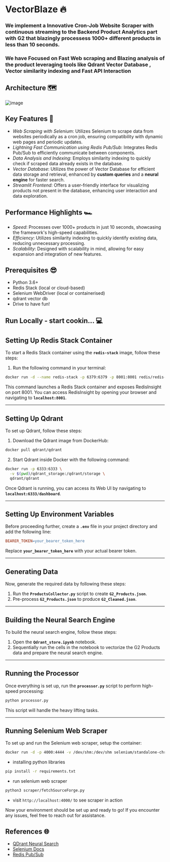 # VectorBlaze 🔥

### We implement a Innovative Cron-Job Website Scraper with continuous streaming to the Backend Product Analytics part with G2 that blazingly processess 1000+ different products in less than 10 seconds.
### We have Focused on Fast Web scraping and Blazing analysis of the product leveraging tools like Qdrant Vector Database , Vector similarity indexing and Fast API Interaction 

## Architecture 🗺️

![image](https://github.com/arya-vinayak/G2/assets/94037471/a628c09d-5a80-4bf0-b425-bd0bf742efe2)


## Key Features 🔑

- *Web Scraping with Selenium*: Utilizes Selenium to scrape data from websites periodically as a cron job, ensuring compatibility with dynamic web pages and periodic updates.
- *Lightning Fast Communication using Redis Pub/Sub*: Integrates Redis Pub/Sub to efficiently communicate between components.
- *Data Analysis and Indexing*: Employs similarity indexing to quickly check if scraped data already exists in the database.
- *Vector Database*: Utilizes the power of Vector Database for efficient data storage and retrieval, enhanced by **custom queries** and a **neural engine** for faster search.
- *Streamlit Frontend*: Offers a user-friendly interface for visualizing products not present in the database, enhancing user interaction and data exploration.

## Performance Highlights 🏎

- *Speed*: Processes over 1000+ products in just 10 seconds, showcasing the framework's high-speed capabilities.
- *Efficiency*: Utilizes similarity indexing to quickly identify existing data, reducing unnecessary processing.
- *Scalability*: Designed with scalability in mind, allowing for easy expansion and integration of new features.

## Prerequisites 😎

- Python 3.6+
- Redis Stack (local or cloud-based)
- Selenium WebDriver (local or containerised)
- qdrant vector db
- Drive to have fun!


## Run Locally - start cookin... 💻

## **Setting Up Redis Stack Container**

To start a Redis Stack container using the **`redis-stack`** image, follow these steps:

1. Run the following command in your terminal:

```bash
docker run -d --name redis-stack -p 6379:6379 -p 8001:8001 redis/redis-stack:latest

```

This command launches a Redis Stack container and exposes RedisInsight on port 8001. You can access RedisInsight by opening your browser and navigating to **`localhost:8001`**.

---

## **Setting Up Qdrant**

To set up Qdrant, follow these steps:

1. Download the Qdrant image from DockerHub:

```bash
docker pull qdrant/qdrant

```

2. Start Qdrant inside Docker with the following command:

```bash
docker run -p 6333:6333 \
  -v $(pwd)/qdrant_storage:/qdrant/storage \
  qdrant/qdrant

```

Once Qdrant is running, you can access its Web UI by navigating to **`localhost:6333/dashboard`**.

---

## **Setting Up Environment Variables**

Before proceeding further, create a **`.env`** file in your project directory and add the following line:

```makefile
BEARER_TOKEN=your_bearer_token_here

```

Replace **`your_bearer_token_here`** with your actual bearer token.

---

## **Generating Data**

Now, generate the required data by following these steps:

1. Run the **`ProductsCollector.py`** script to create **`G2_Products.json`**.
2. Pre-process **`G2_Products.json`** to produce **`G2_Cleaned.json`**.

---

## **Building the Neural Search Engine**

To build the neural search engine, follow these steps:

1. Open the **`Qdrant_store.ipynb`** notebook.
2. Sequentially run the cells in the notebook to vectorize the G2 Products data and prepare the neural search engine.

---

## **Running the Processor**

Once everything is set up, run the **`processor.py`** script to perform high-speed processing:

```bash
python processor.py

```

This script will handle the heavy lifting tasks.

---
## **Running Selenium Web Scraper**

To set up and run the Selenium web scraper, setup the container:

```bash
docker run -d -p 4000:4444 -v /dev/shm:/dev/shm selenium/standalone-chrome
```

- installing python libraries
```bash
pip install -r requirements.txt
```
- run selenium web scraper
```bash
python3 scraper/fetchSourceForge.py
```
- visit `http://localhost:4000/` to see scraper in action
  
Now your environment should be set up and ready to go! If you encounter any issues, feel free to reach out for assistance.

## References 🌐
- [QDrant Neural Search](https://qdrant.tech/documentation/tutorials/neural-search/)
- [Selenium Docs](https://www.selenium.dev/documentation/)
- [Redis Pub/Sub](https://redis.io/glossary/pub-sub/#:~:text=Python%20Redis%20Pub%2FSub&text=Python%20can%20be%20used%20to,sub%20messaging%20in%20Python%20applications.)
